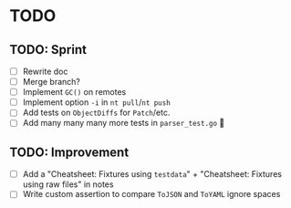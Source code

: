 # TODO

## TODO: Sprint

* [ ] Rewrite doc
* [ ] Merge branch?
* [ ] Implement `GC()` on remotes
* [ ] Implement option `-i` in `nt pull`/`nt push`
* [ ] Add tests on `ObjectDiffs` for `Patch`/etc.
* [ ] Add many many many more tests in `parser_test.go` 💪

## TODO: Improvement

* [ ] Add a "Cheatsheet: Fixtures using `testdata`" + "Cheatsheet: Fixtures using raw files" in notes
* [ ] Write custom assertion to compare `ToJSON` and `ToYAML` ignore spaces
